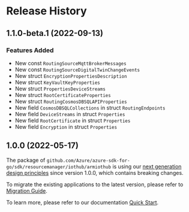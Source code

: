 # Release History

## 1.1.0-beta.1 (2022-09-13)
### Features Added

- New const `RoutingSourceMqttBrokerMessages`
- New const `RoutingSourceDigitalTwinChangeEvents`
- New struct `EncryptionPropertiesDescription`
- New struct `KeyVaultKeyProperties`
- New struct `PropertiesDeviceStreams`
- New struct `RootCertificateProperties`
- New struct `RoutingCosmosDBSQLAPIProperties`
- New field `CosmosDBSQLCollections` in struct `RoutingEndpoints`
- New field `DeviceStreams` in struct `Properties`
- New field `RootCertificate` in struct `Properties`
- New field `Encryption` in struct `Properties`


## 1.0.0 (2022-05-17)

The package of `github.com/Azure/azure-sdk-for-go/sdk/resourcemanager/iothub/armiothub` is using our [next generation design principles](https://azure.github.io/azure-sdk/general_introduction.html) since version 1.0.0, which contains breaking changes.

To migrate the existing applications to the latest version, please refer to [Migration Guide](https://aka.ms/azsdk/go/mgmt/migration).

To learn more, please refer to our documentation [Quick Start](https://aka.ms/azsdk/go/mgmt).
